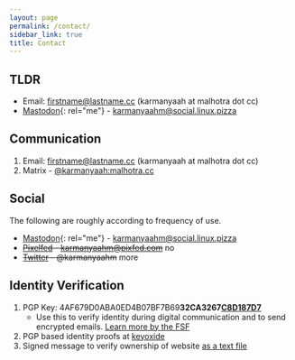 ```yaml
---
layout: page
permalink: /contact/
sidebar_link: true
title: Contact
---
```


## TLDR

* Email: firstname@lastname.cc (karmanyaah at malhotra dot cc)
* [Mastodon](https://social.linux.pizza/@karmanyaahm){: rel="me"} - karmanyaahm@social.linux.pizza


## Communication

1. Email: firstname@lastname.cc (karmanyaah at malhotra dot cc)
1. Matrix - [@karmanyaah:malhotra.cc](https://matrix.to/#/@karmanyaah:malhotra.cc)

## Social

The following are roughly according to frequency of use.

* [Mastodon](https://social.linux.pizza/@karmanyaahm){: rel="me"} - karmanyaahm@social.linux.pizza
* ~~[Pixelfed](https://pixfed.com/karmanyaahm) - karmanyaahm@pixfed.com~~ no
* ~~[Twitter](https://twitter.com/karmanyaahm) - @karmanyaahm~~ more

## Identity Verification

1. PGP Key: 4AF679D0ABA0ED4B07BF7B69**32CA3267<u>C8D187D7</u>**
   * Use this to verify identity during digital communication and to send encrypted emails. [Learn more by the FSF](https://emailselfdefense.fsf.org/en/ "email self defense by the free software foundation")
2. PGP based identity proofs at [keyoxide](https://keyoxide.org/4af679d0aba0ed4b07bf7b6932ca3267c8d187d7)
3. Signed message to verify ownership of website [as a text file](/gpg-verify-site.txt "link to pgp signed site ownership verification")

